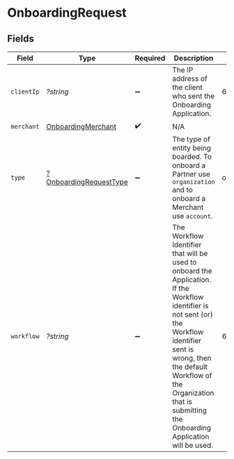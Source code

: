 # OnboardingRequest


## Fields

| Field                                                                                                                                                                                                                                                              | Type                                                                                                                                                                                                                                                               | Required                                                                                                                                                                                                                                                           | Description                                                                                                                                                                                                                                                        | Example                                                                                                                                                                                                                                                            |
| ------------------------------------------------------------------------------------------------------------------------------------------------------------------------------------------------------------------------------------------------------------------ | ------------------------------------------------------------------------------------------------------------------------------------------------------------------------------------------------------------------------------------------------------------------ | ------------------------------------------------------------------------------------------------------------------------------------------------------------------------------------------------------------------------------------------------------------------ | ------------------------------------------------------------------------------------------------------------------------------------------------------------------------------------------------------------------------------------------------------------------ | ------------------------------------------------------------------------------------------------------------------------------------------------------------------------------------------------------------------------------------------------------------------ |
| `clientIp`                                                                                                                                                                                                                                                         | *?string*                                                                                                                                                                                                                                                          | :heavy_minus_sign:                                                                                                                                                                                                                                                 | The IP address of the client who sent the Onboarding Application.                                                                                                                                                                                                  | 63.45.12.34                                                                                                                                                                                                                                                        |
| `merchant`                                                                                                                                                                                                                                                         | [OnboardingMerchant](../../models/shared/OnboardingMerchant.md)                                                                                                                                                                                                    | :heavy_check_mark:                                                                                                                                                                                                                                                 | N/A                                                                                                                                                                                                                                                                |                                                                                                                                                                                                                                                                    |
| `type`                                                                                                                                                                                                                                                             | [?OnboardingRequestType](../../models/shared/OnboardingRequestType.md)                                                                                                                                                                                             | :heavy_minus_sign:                                                                                                                                                                                                                                                 | The type of entity being boarded. To onboard a Partner use `organization` and to onboard a Merchant use `account`.                                                                                                                                                 | organization                                                                                                                                                                                                                                                       |
| `workflow`                                                                                                                                                                                                                                                         | *?string*                                                                                                                                                                                                                                                          | :heavy_minus_sign:                                                                                                                                                                                                                                                 | The Workflow Identifier that will be used to onboard the Application. If the Workflow identifier is not sent (or) the Workflow identifier sent is wrong, then the default Workflow of the Organization that is submitting the Onboarding Application will be used. | 63efb29650b4bb4b4f6fd5f4                                                                                                                                                                                                                                           |